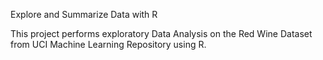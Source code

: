 Explore and Summarize Data with R

This project performs exploratory Data Analysis on the Red Wine Dataset from UCI Machine Learning Repository using R. 
